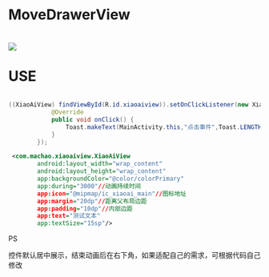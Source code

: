 # MoveDrawerView
![](https://raw.githubusercontent.com/machao0727/XiaoAIView/master/simplegif/GIF.gif)
</br>
</br>
USE
====

```java

((XiaoAiView) findViewById(R.id.xiaoaiview)).setOnClickListener(new XiaoAiView.onClickListener() {
            @Override
            public void onClick() {
                Toast.makeText(MainActivity.this,"点击事件",Toast.LENGTH_SHORT).show();
            }
        });

```

```xml
 <com.machao.xiaoaiview.XiaoAiView
        android:layout_width="wrap_content"
        android:layout_height="wrap_content"
        app:backgroundColor="@color/colorPrimary"
        app:during="3000"//动画持续时间
        app:icon="@mipmap/ic_xiaoai_main"//图标地址
        app:margin="20dp"//距离父布局边距
        app:padding="10dp"//内部边距
        app:text="测试文本"
        app:textSize="15sp"/>
```
PS

控件默认居中展示，结束动画后在右下角，如果适配自己的需求，可根据代码自己修改
